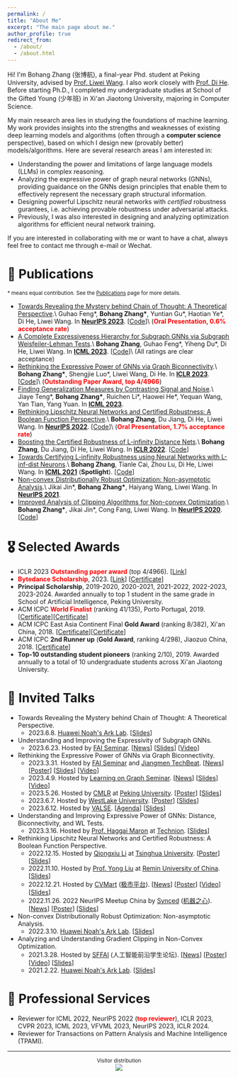 ```yaml
---
permalink: /
title: "About Me"
excerpt: "The main page about me."
author_profile: true
redirect_from: 
  - /about/
  - /about.html
---
```


Hi! I'm Bohang Zhang (张博航), a final-year Phd. student at Peking University, advised by [Prof. Liwei Wang](http://www.liweiwang-pku.com/). I also work closely with [Prof. Di He](https://dihe-pku.github.io/). Before starting Ph.D., I completed my undergraduate studies at School of the Gifted Young (少年班) in Xi'an Jiaotong University, majoring in Computer Science.

My main research area lies in studying the foundations of machine learning. My work provides insights into the strengths and weaknesses of existing deep learning models and algorithms (often through a **computer science** perspective), based on which I design new (provably better) models/algorithms. Here are several research areas I am interested in:
* Understanding the power and limitations of large language models (LLMs) in complex reasoning.
* Analyzing the expressive power of graph neural networks (GNNs), providing guaidance on the GNNs design principles that enable them to effectively represent the necessary graph structural information.
* Designing powerful Lipschitz neural networks with *certified* robustness gurantees, i.e. achieving provable robustness under adversarial attacks.
* Previously, I was also interested in designing and analyzing optimization algorithms for efficient neural network training.

If you are interested in collaborating with me or want to have a chat, always feel free to contact me through e-mail or Wechat.


📝 Publications
======
<sub>\* means equal contribution. See the [Publications](/publications/) page for more details. </sub>

* [Towards Revealing the Mystery behind Chain of Thought: A Theoretical Perspective](https://arxiv.org/abs/2305.15408).\\
Guhao Feng\*, **Bohang Zhang\***, Yuntian Gu\*, Haotian Ye\*, Di He, Liwei Wang. In [**NeurIPS 2023**](https://nips.cc//Conferences/2023). \[[Code](https://github.com/guyuntian/CoT\_benchmark)\]\\
(**<font color=red>Oral Presentation, 0.6% acceptance rate</font>**)
* [A Complete Expressiveness Hierarchy for Subgraph GNNs via Subgraph Weisfeiler-Lehman Tests](https://arxiv.org/abs/2302.07090).\\
**Bohang Zhang**, Guhao Feng\*, Yiheng Du\*, Di He, Liwei Wang. In [**ICML 2023**](https://icml.cc//Conferences/2023). \[[Code](https://github.com/subgraph23/SWL)\]\\
(All ratings are clear acceptance)
* [Rethinking the Expressive Power of GNNs via Graph Biconnectivity](https://arxiv.org/abs/2301.09505).\\
**Bohang Zhang\***, Shengjie Luo\*, Liwei Wang, Di He. In [**ICLR 2023**](https://iclr.cc//Conferences/2023). \[[Code](https://github.com/lsj2408/Graphormer-GD)\]\\
(**<font color=red>Outstanding Paper Award, top 4/4966</font>**)
* [Finding Generalization Measures by Contrasting Signal and Noise](https://proceedings.mlr.press/v202/teng23a/teng23a.pdf).\\
Jiaye Teng\*, **Bohang Zhang\***, Ruichen Li\*, Haowei He\*, Yequan Wang, Yan Tian, Yang Yuan. In [**ICML 2023**](https://icml.cc//Conferences/2023).
* [Rethinking Lipschitz Neural Networks and Certified Robustness: A Boolean Function Perspective](https://arxiv.org/abs/2210.01787).\\
**Bohang Zhang**, Du Jiang, Di He, Liwei Wang. In [**NeurIPS 2022**](https://nips.cc/Conferences/2022). \[[Code](https://github.com/zbh2047/SortNet)\]\\
(**<font color=red>Oral Presentation, 1.7% acceptance rate</font>**)
* [Boosting the Certified Robustness of L-infinity Distance Nets](https://arxiv.org/abs/2110.06850).\\
**Bohang Zhang**, Du Jiang, Di He, Liwei Wang. In [**ICLR 2022**](https://iclr.cc/Conferences/2022). \[[Code](https://github.com/zbh2047/L_inf-dist-net-v2)\]
* [Towards Certifying L-infinity Robustness using Neural Networks with L-inf-dist Neurons](https://arxiv.org/abs/2102.05363).\\
**Bohang Zhang**, Tianle Cai, Zhou Lu, Di He, Liwei Wang. In [**ICML 2021**](https://icml.cc/Conferences/2021) (**Spotlight**). \[[Code](https://github.com/zbh2047/L_inf-dist-net)\]
* [Non-convex Distributionally Robust Optimization: Non-asymptotic Analysis](https://arxiv.org/abs/2110.12459).\\
Jikai Jin\*, **Bohang Zhang\***, Haiyang Wang, Liwei Wang. In [**NeurIPS 2021**](https://nips.cc/Conferences/2020).
* [Improved Analysis of Clipping Algorithms for Non-convex Optimization](https://arxiv.org/abs/2010.02519).\\
**Bohang Zhang\***, Jikai Jin\*, Cong Fang, Liwei Wang. In [**NeurIPS 2020**](https://nips.cc/Conferences/2020). \[[Code](https://github.com/zbh2047/clipping-algorithms)\]

🎖 Selected Awards
======

* ICLR 2023 **<font color=red>Outstanding paper award</font>** (top 4/4966). \[[Link](https://blog.iclr.cc/2023/03/21/announcing-the-iclr-2023-outstanding-paper-award-recipients/)\] 
* **<font color=red>Bytedance Scholarship</font>**, 2023. \[[Link](https://ur.bytedance.com/scholarship)\] \[[Certificate](/files/bytedance_scholarship.jpg)\]
* **Principal Scholarship**, 2019-2020, 2020-2021, 2021-2022, 2022-2023, 2023-2024. Awarded annually to top 1 student in the same grade in School of Artificial Intelligence, Peking University.
* ACM ICPC **<font color=red>World Finalist</font>** (ranking 41/135), Porto Portugal, 2019. \[[Certificate](/files/WorldFinalCertificate.pdf)\]\[[Certificate](/files/WorldFinalCertificateIndividual.pdf)\]
* ACM ICPC East Asia Continent Final **Gold Award** (ranking 8/382), Xi'an China, 2018. \[[Certificate](/files/ECFinalCertificateTeam.pdf)\]\[[Certificate](/files/ECFinalCertificate.pdf)\]
* ACM ICPC **2nd Runner up** (**Gold Award**, ranking 4/298), Jiaozuo China, 2018. \[[Certificate](/files/JiaozuoCertificate.pdf)\]
* **Top-10 outstanding student pioneers** (ranking 2/10), 2019. Awarded annually to a total of 10 undergraduate students across Xi'an Jiaotong University.

💬 Invited Talks
======
* Towards Revealing the Mystery behind Chain of Thought: A Theoretical Perspective.
  * 2023.6.8. [Huawei Noah's Ark Lab](https://noahlab.com.hk/#/home). \[[Slides](/files/CoT_Slides.pdf)\] 
* Understanding and Improving the Expressivity of Subgraph GNNs.
  * 2023.6.23. Hosted by [FAI Seminar](https://www.tengjiaye.com/seminar.html). \[[News](https://mp.weixin.qq.com/s/YWJjbyzDPtKdFEDDyPE_NA)\] \[[Slides](/files/Subgraph_GNN_Slides.pdf)\] \[[Video](https://www.bilibili.com/video/BV1gk4y1u722/?spm_id_from=333.999.0.0&vd_source=179a815a9dd528a94cf613842a0ec9f1)\]
* Rethinking the Expressive Power of GNNs via Graph Biconnectivity.
  * 2023.3.31. Hosted by [FAI Seminar](https://www.tengjiaye.com/seminar.html) and [Jiangmen TechBeat](https://www.techbeat.net/). \[[News](https://mp.weixin.qq.com/s/3BRwICsdcp_8PI1wAADUJQ)\] \[[Poster](/files/Jiangmen.png)\] \[[Slides](/files/GNN_Slides_ICLR.pdf)\] \[[Video](https://www.bilibili.com/video/BV1WN411N7JY/?spm_id_from=pageDriver&vd_source=179a815a9dd528a94cf613842a0ec9f1)\]
  * 2023.4.9. Hosted by [Learning on Graph Seminar](https://mp.weixin.qq.com/s/Q8Z1iQOJUyC6Tfxq2WIuLg). \[[News](https://mp.weixin.qq.com/s/Q8Z1iQOJUyC6Tfxq2WIuLg)\] \[[Slides](/files/GNN_Slides_ICLR.pdf)\] \[[Video](https://www.bilibili.com/video/BV1X24y1w7zw/?spm_id_from=333.999.0.0&vd_source=179a815a9dd528a94cf613842a0ec9f1)\]
  * 2023.5.26. Hosted by [CMLR](https://cmlr.pku.edu.cn/) at [Peking University](https://english.pku.edu.cn/). \[[Poster](/files/CMLR.jpg)\] [[Slides](/files/GNN_Slides_ICLR.pdf)\] 
  * 2023.6.7. Hosted by [WestLake University](https://en.westlake.edu.cn/). \[[Poster](/files/WestLake.jpg)\] \[[Slides](/files/GNN_Slides_ICLR.pdf)\] 
  * 2023.6.12. Hosted by [VALSE](http://valser.org/). \[[Agenda](http://valser.org/2023/#/program)\] \[[Slides](/files/GNN_VALSE_Slides.pdf)\] 
* Understanding and Improving Expressive Power of GNNs: Distance, Biconnectivity, and WL Tests.
  * 2023.3.16. Hosted by [Prof. Haggai Maron](https://haggaim.github.io/) at [Technion](https://vee.technion.ac.il/). \[[Slides](/files/GNN_Slides.pdf)\]
* Rethinking Lipschitz Neural Networks and Certified Robustness: A Boolean Function Perspective.
  * 2022.12.15. Hosted by [Qiongxiu Li](https://sites.google.com/view/qiongxiuli/home) at [Tsinghua University](https://www.tsinghua.edu.cn/en/). \[[Poster](/files/Qiongxiu2022.jpg)\] \[[Slides](/files/Lipschitz_Slides.pdf)\]
  * 2022.11.10. Hosted by [Prof. Yong Liu](https://liuyonggsai.github.io/) at [Remin University of China](https://www.ruc.edu.cn/en). \[[Slides](/files/Lipschitz_Slides.pdf)\]
  * 2022.12.21. Hosted by [CVMart](https://www.cvmart.net/) ([极市平台](https://www.cvmart.net/)). \[[News](https://mp.weixin.qq.com/s/njTtGhXAWmG-QGo-owxseQ)\] \[[Poster](/files/CVMart22.png)\] \[[Video](https://www.bilibili.com/video/BV1FK411q7RK/?spm_id_from=333.999.0.0&vd_source=179a815a9dd528a94cf613842a0ec9f1)\] \[[Slides](/files/Lipschitz_Slides.pdf)\]
  * 2022.11.26. 2022 NeurIPS Meetup China by [Synced](https://syncedreview.com/) ([机器之心](https://www.jiqizhixin.com/)). \[[News](https://mp.weixin.qq.com/s/d47O9EqWFKq5vdnHTi84gA)\] \[[Poster](/files/NeurIPS2022Meetup.jfif)\] \[[Slides](/files/Lipschitz_Slides.pdf)\]
* Non-convex Distributionally Robust Optimization: Non-asymptotic Analysis.
  * 2022.3.10. [Huawei Noah's Ark Lab](https://noahlab.com.hk/#/home). \[[Slides](/files/DRO_Slides.pdf)\]
* Analyzing and Understanding Gradient Clipping in Non-Convex Optimization.
  * 2021.3.28. Hosted by [SFFAI](https://bbs.sffai.com/) (人工智能前沿学生论坛). \[[News](https://mp.weixin.qq.com/s/wYPkPTu31gKHh3TKenTbfQ)\] \[[Poster](/files/SFFAI2021.png)\]  \[[Video](https://www.bilibili.com/video/BV1ir4y117Z8/?spm_id_from=333.337.search-card.all.click&vd_source=179a815a9dd528a94cf613842a0ec9f1)\] \[[Slides](/files/Clipping_Slides.pdf)\]
  * 2021.2.22. [Huawei Noah's Ark Lab](https://noahlab.com.hk/#/home). \[[Slides](/files/Clipping_Slides.pdf)\]

🏫 Professional Services
======
* Reviewer for ICML 2022, NeurIPS 2022 (**<font color=red>top reviewer</font>**), ICLR 2023, CVPR 2023, ICML 2023, VFVML 2023, NeurIPS 2023, ICLR 2024.
* Reviewer for Transactions on Pattern Analysis and Machine Intelligence (TPAMI).

---
<center><sub>Visitor distribution </sub></center>

<center>
<a href='https://clustrmaps.com/site/1bnbv'  title='Visit tracker'><img src='//clustrmaps.com/map_v2.png?cl=6e799f&w=600&t=tt&d=g5Aslr0Ib3K9apqhyZbqykrtT9i1UzDxN64dEOprFLE&co=ffffff&ct=202020'/></a>
</center>